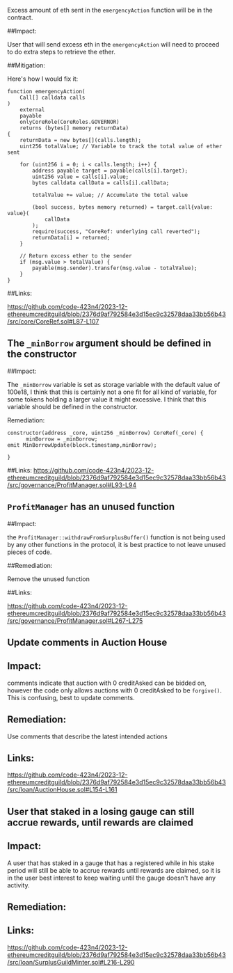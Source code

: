 Excess amount of eth sent in the `emergencyAction` function will be in the contract.

##Impact:

User that will send excess eth in the `emergencyAction` will need to proceed to do extra steps to retrieve the ether.


##Mitigation:

Here's how I would fix it:

```
function emergencyAction(
    Call[] calldata calls
)
    external
    payable
    onlyCoreRole(CoreRoles.GOVERNOR)
    returns (bytes[] memory returnData)
{
    returnData = new bytes[](calls.length);
    uint256 totalValue; // Variable to track the total value of ether sent

    for (uint256 i = 0; i < calls.length; i++) {
        address payable target = payable(calls[i].target);
        uint256 value = calls[i].value;
        bytes calldata callData = calls[i].callData;

        totalValue += value; // Accumulate the total value

        (bool success, bytes memory returned) = target.call{value: value}(
            callData
        );
        require(success, "CoreRef: underlying call reverted");
        returnData[i] = returned;
    }

    // Return excess ether to the sender
    if (msg.value > totalValue) {
        payable(msg.sender).transfer(msg.value - totalValue);
    }
}

````

##Links: 

https://github.com/code-423n4/2023-12-ethereumcreditguild/blob/2376d9af792584e3d15ec9c32578daa33bb56b43/src/core/CoreRef.sol#L87-L107


## The `_minBorrow` argument should be defined in the constructor

##Impact:

The `_minBorrow` variable is set as storage variable with the default value of 100e18, I think that this is certainly not a one fit for all kind of variable, for some tokens holding a larger value it might excessive. I think that this variable should be defined in the constructor. 

Remediation:

    constructor(address _core, uint256 _minBorrow) CoreRef(_core) {
          minBorrow = _minBorrow;
    emit MinBorrowUpdate(block.timestamp,minBorrow);
    
    }

##Links: 
https://github.com/code-423n4/2023-12-ethereumcreditguild/blob/2376d9af792584e3d15ec9c32578daa33bb56b43/src/governance/ProfitManager.sol#L93-L94

## `ProfitManager` has an unused function

##Impact: 

the `ProfitManager::withdrawFromSurplusBuffer()` function is not being used by any other functions in the protocol, it is best practice to not leave unused pieces of code.

##Remediation:

Remove the unused function 

##Links: 

https://github.com/code-423n4/2023-12-ethereumcreditguild/blob/2376d9af792584e3d15ec9c32578daa33bb56b43/src/governance/ProfitManager.sol#L267-L275

## Update comments in Auction House

## Impact:

comments indicate that auction with  0 creditAsked can be bidded on, however the code only allows auctions with 0 creditAsked to be `forgive()`. This is confusing, best to update comments.

## Remediation:

Use comments that describe the latest intended actions

## Links: 
https://github.com/code-423n4/2023-12-ethereumcreditguild/blob/2376d9af792584e3d15ec9c32578daa33bb56b43/src/loan/AuctionHouse.sol#L154-L161

## User that staked in a losing gauge can still accrue rewards, until rewards are claimed

## Impact:

A user that has staked in a gauge that has a registered while in his stake period will still be able to accrue rewards until rewards are claimed, so it is in the user best interest to keep waiting until the gauge doesn't have any activity.

## Remediation:



## Links: 
https://github.com/code-423n4/2023-12-ethereumcreditguild/blob/2376d9af792584e3d15ec9c32578daa33bb56b43/src/loan/SurplusGuildMinter.sol#L216-L290